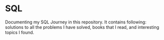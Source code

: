 # SQL
Documenting my SQL Journey in this repository.
It contains following:
solutions to all the problems I have solved, books that I read, and interesting topics I found.
